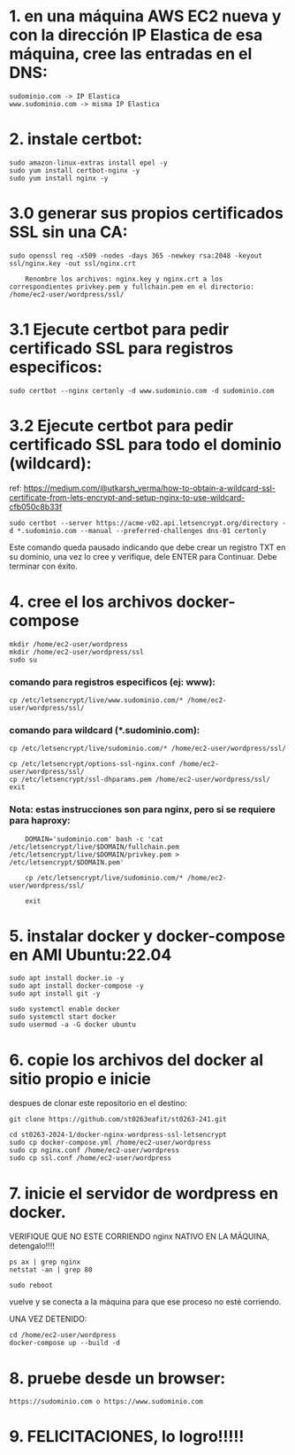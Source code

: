 # 1. en una máquina AWS EC2 nueva y con la dirección IP Elastica de esa máquina, cree las entradas en el DNS:

    sudominio.com -> IP Elastica
    www.sudominio.com -> misma IP Elastica

# 2. instale certbot:

    sudo amazon-linux-extras install epel -y
    sudo yum install certbot-nginx -y
    sudo yum install nginx -y

# 3.0 generar sus propios certificados SSL sin una CA:

    sudo openssl req -x509 -nodes -days 365 -newkey rsa:2048 -keyout ssl/nginx.key -out ssl/nginx.crt
    
        Renombre los archivos: nginx.key y nginx.crt a los correspondientes privkey.pem y fullchain.pem en el directorio: /home/ec2-user/wordpress/ssl/

# 3.1 Ejecute certbot para pedir certificado SSL para registros especificos:

    sudo certbot --nginx certonly -d www.sudominio.com -d sudominio.com

# 3.2  Ejecute certbot para pedir certificado SSL para todo el dominio (wildcard):

ref: https://medium.com/@utkarsh_verma/how-to-obtain-a-wildcard-ssl-certificate-from-lets-encrypt-and-setup-nginx-to-use-wildcard-cfb050c8b33f

    sudo certbot --server https://acme-v02.api.letsencrypt.org/directory -d *.sudominio.com --manual --preferred-challenges dns-01 certonly

Este comando queda pausado indicando que debe crear un registro TXT en su dominio, una vez lo cree y verifique, dele ENTER para Continuar. Debe terminar con éxito.

# 4. cree el los archivos docker-compose

    mkdir /home/ec2-user/wordpress
    mkdir /home/ec2-user/wordpress/ssl
    sudo su

### comando para registros especificos (ej: www):
    cp /etc/letsencrypt/live/www.sudominio.com/* /home/ec2-user/wordpress/ssl/

### comando para wildcard (*.sudominio.com):
    cp /etc/letsencrypt/live/sudominio.com/* /home/ec2-user/wordpress/ssl/

    cp /etc/letsencrypt/options-ssl-nginx.conf /home/ec2-user/wordpress/ssl/
    cp /etc/letsencrypt/ssl-dhparams.pem /home/ec2-user/wordpress/ssl/
    exit

###     Nota: estas instrucciones son para nginx, pero si se requiere para haproxy:

        DOMAIN='sudominio.com' bash -c 'cat /etc/letsencrypt/live/$DOMAIN/fullchain.pem /etc/letsencrypt/live/$DOMAIN/privkey.pem > /etc/letsencrypt/$DOMAIN.pem'

        cp /etc/letsencrypt/live/sudominio.com/* /home/ec2-user/wordpress/ssl/

        exit

# 5. instalar docker y docker-compose en AMI Ubuntu:22.04

    sudo apt install docker.io -y
    sudo apt install docker-compose -y
    sudo apt install git -y

    sudo systemctl enable docker
    sudo systemctl start docker
    sudo usermod -a -G docker ubuntu

# 6. copie los archivos del docker al sitio propio e inicie

despues de clonar este repositorio en el destino:

    git clone https://github.com/st0263eafit/st0263-241.git

    cd st0263-2024-1/docker-nginx-wordpress-ssl-letsencrypt
    sudo cp docker-compose.yml /home/ec2-user/wordpress
    sudo cp nginx.conf /home/ec2-user/wordpress
    sudo cp ssl.conf /home/ec2-user/wordpress

# 7. inicie el servidor de wordpress en docker.

VERIFIQUE QUE NO ESTE CORRIENDO nginx NATIVO EN LA MÁQUINA, detengalo!!!!

    ps ax | grep nginx
    netstat -an | grep 80

    sudo reboot

vuelve y se conecta a la máquina para que ese proceso no esté corriendo.

UNA VEZ DETENIDO:

    cd /home/ec2-user/wordpress
    docker-compose up --build -d

# 8. pruebe desde un browser:

    https://sudominio.com o https://www.sudominio.com

# 9.  FELICITACIONES, lo logro!!!!!
